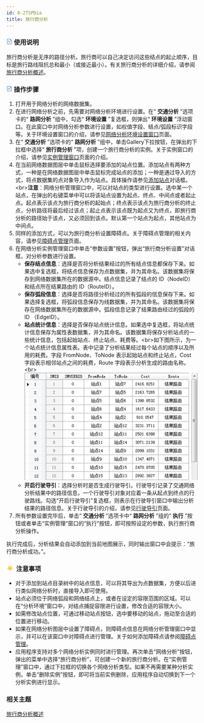 ```yaml
---
id: 8-2TSPDia
title: 旅行商分析
---
```

### ![](../img/read.gif) 使用说明

旅行商分析是无序的路径分析。旅行商可以自己决定访问这些结点的起止顺序，目标是旅行路线阻抗总和最小（或接近最小）。有关旅行商分析的详细介绍，请参阅[旅行商分析概述](8-1TSP)。

### ![](../img/read.gif) 操作步骤

1. 打开用于网络分析的网络数据集。
2. 在进行网络分析之前，先需要对网络分析环境进行设置。在“ **交通分析** ”选项卡的“ **路网分析** ”组中，勾选“ **环境设置** ”复选框，则弹出“ **环境设置** ”浮动窗口。在此窗口中对网络分析参数进行设置，如权值字段、结点/弧段标识字段等。关于环境设置窗口的介绍，请参见[网络分析环境设置窗口](NetAnalystEnvironmentWIN)页面。
3. 在“ **交通分析** ”选项卡的“ **路网分析** ”组中，单击Gallery下拉按钮，在弹出的下拉框中选择“ **旅行商分析** ”项，创建一个旅行商分析的实例。关于实例窗口的介绍，请参见[实例管理窗口](InstanceWIN)页面的介绍。
4. 在当前网络数据图层中单击鼠标选择要添加的站点位置。添加站点有两种方式，一种是在网络数据图层中单击鼠标完成站点的添加；一种是通过导入的方式，将点数据集的点对象导入作为站点。具体操作请参见[添加站点](ImportLocations)对话框。<br\>**注意**：网络分析管理窗口中，可以对站点的类型进行设置。选中某一个站点，在弹出的右键菜单中可以将该站点设置为起点、终点、中间点或者起止点。起点表示该点为旅行商分析的起始点；终点表示该点为旅行商分析的终止点，分析路径将最后经过该点；起止点表示该点既为起点又为终点，即旅行商分析的路径始于该点，又必须回到该点。默认第一个站点为起点，其他站点为中间点。
5. 同样的添加方式，可以为旅行商分析设置障碍点。关于障碍点管理的相关内容，请参见[障碍点管理](BarrierManagement)页面。
6. 在网络分析实例管理窗口中单击“参数设置”按钮，弹出“旅行商分析设置”对话框，对分析参数进行设置。 
    * **保存结点信息**：选择是否将分析结果经过的所有结点信息都保存下来。如果选中复选框，将结点信息保存为点数据集，并为其命名。该数据集将保存到网络数据集所在的数据源中。结点信息记录了结点的 ID（NodeID）和结点所在结果路由的 ID（RouteID）。
    * **保存弧段信息**：选择是否将路径分析经过的所有弧段的信息保存下来。如果选择复选框，将弧段信息保存为线数据集，并为其命名。该数据集将保存在网络数据集所在的数据源中。弧段信息记录了结果路由经过的弧段的 ID （EdgeID）。
    * **站点统计信息**：选择是否保存站点统计信息。如果选中复选框，将站点统计信息保存为属性表数据集，并为其命名。该数据集将保存分析站点的一些统计信息，包括起始站点、终止站点、耗费等。<br\>如下图所示，为一个站点统计信息属性表。表中记录了分析结果经过每个站点的顺序以及所用的耗费。字段 FromNode、ToNode 表示起始站点和终止站点，Cost 字段表示相邻站点之间的耗费，Route 字段表示分析生成的路由名称。<br\>![](img/TSPStatistic.png)  
    * **开启行驶导引**：选择分析时是否生成行驶导引。行驶导引记录了交通网络分析结果中的路径信息，一个行驶导引对象对应着一条从起点到终点的行驶路线。勾选“开启行驶导引”复选框，则表示在行驶导引窗口中输出分析结果的路径信息。关于行驶导引的介绍，请参见[行驶导引](PathGuide)页面。
7. 所有参数设置完毕后，单击“ **交通分析** ”选项卡中“ **路网分析** ”组的“ **执行** ”按钮或者单击“实例管理”窗口的“执行”按钮，即可按照设定的参数，执行旅行商分析操作。 

执行完成后，分析结果会自动添加到当前地图展示，同时输出窗口中会提示：“旅行商分析成功。”。

### ![](../img/note.png) 注意事项

  * 对于添加到站点目录树中的站点信息，可以将其导出为点数据集，方便以后进行类似网络分析时，直接导入即可使用。
  * 站点必须位于网络弧段和网络结点上，或者在设定的容限范围的区域。可以在“分析环境”窗口中，对结点捕捉容限进行设置，修改合适的容限大小。
  * 如需修改站点位置，可通过移动站点按钮，选中要移动的站点，拖动至合适的位置进行移动。
  * 如果在网络分析图层中设置了障碍点，则障碍点信息在网络分析管理窗口中显示，并可以在该窗口中对障碍点进行管理。关于如何添加障碍点请参阅[障碍点管理](BarrierManagement)。
  * 应用程序支持对多个网络分析实例同时进行管理。再次单击“网络分析”按钮，弹出的菜单中选择“旅行商分析”，可创建一个新的旅行商分析。在“实例管理”窗口中，通过下拉框的切换各个网络分析类型。如果不再需要某种分析实例，单击“删除实例”按钮，即可将当前实例删除，应用程序自动切换到下一个分析实例进行显示。

###  相关主题

[旅行商分析概述](8-1TSP)